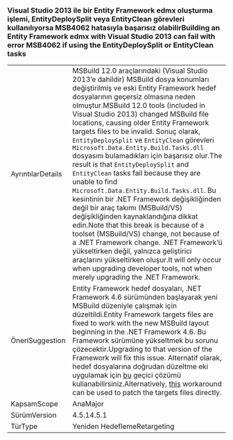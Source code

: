 ### <a name="building-an-entity-framework-edmx-with-visual-studio-2013-can-fail-with-error-msb4062-if-using-the-entitydeploysplit-or-entityclean-tasks"></a><span data-ttu-id="7ca84-101">Visual Studio 2013 ile bir Entity Framework edmx oluşturma işlemi, EntityDeploySplit veya EntityClean görevleri kullanılıyorsa MSB4062 hatasıyla başarısız olabilir</span><span class="sxs-lookup"><span data-stu-id="7ca84-101">Building an Entity Framework edmx with Visual Studio 2013 can fail with error MSB4062 if using the EntityDeploySplit or EntityClean tasks</span></span>

|   |   |
|---|---|
|<span data-ttu-id="7ca84-102">Ayrıntılar</span><span class="sxs-lookup"><span data-stu-id="7ca84-102">Details</span></span>|<span data-ttu-id="7ca84-103">MSBuild 12.0 araçlarındaki (Visual Studio 2013’e dahildir) MSBuild dosya konumları değiştirilmiş ve eski Entity Framework hedef dosyalarının geçersiz olmasına neden olmuştur.</span><span class="sxs-lookup"><span data-stu-id="7ca84-103">MSBuild 12.0 tools (included in Visual Studio 2013) changed MSBuild file locations, causing older Entity Framework targets files to be invalid.</span></span> <span data-ttu-id="7ca84-104">Sonuç olarak, <code>EntityDeploySplit</code> ve <code>EntityClean</code> görevleri <code>Microsoft.Data.Entity.Build.Tasks.dll</code> dosyasını bulamadıkları için başarısız olur.</span><span class="sxs-lookup"><span data-stu-id="7ca84-104">The result is that <code>EntityDeploySplit</code> and <code>EntityClean</code> tasks fail because they are unable to find <code>Microsoft.Data.Entity.Build.Tasks.dll</code>.</span></span> <span data-ttu-id="7ca84-105">Bu kesintinin bir .NET Framework değişikliğinden değil bir araç takımı (MSBuild/VS) değişikliğinden kaynaklandığına dikkat edin.</span><span class="sxs-lookup"><span data-stu-id="7ca84-105">Note that this break is because of a toolset (MSBuild/VS) change, not because of a .NET Framework change.</span></span> <span data-ttu-id="7ca84-106">.NET Framework’ü yükseltirken değil, yalnızca geliştirici araçlarını yükseltirken oluşur.</span><span class="sxs-lookup"><span data-stu-id="7ca84-106">It will only occur when upgrading developer tools, not when merely upgrading the .NET Framework.</span></span>|
|<span data-ttu-id="7ca84-107">Öneri</span><span class="sxs-lookup"><span data-stu-id="7ca84-107">Suggestion</span></span>|<span data-ttu-id="7ca84-108">Entity Framework hedef dosyaları, .NET Framework 4.6 sürümünden başlayarak yeni MSBuild düzeniyle çalışmak için düzeltildi.</span><span class="sxs-lookup"><span data-stu-id="7ca84-108">Entity Framework targets files are fixed to work with the new MSBuild layout beginning in the .NET Framework 4.6.</span></span> <span data-ttu-id="7ca84-109">Bu Framework sürümüne yükseltmek bu sorunu çözecektir.</span><span class="sxs-lookup"><span data-stu-id="7ca84-109">Upgrading to that version of the Framework will fix this issue.</span></span> <span data-ttu-id="7ca84-110">Alternatif olarak, hedef dosyalarına doğrudan düzeltme eki uygulamak için [bu](http://stackoverflow.com/a/24249247/131944) geçici çözümü kullanabilirsiniz.</span><span class="sxs-lookup"><span data-stu-id="7ca84-110">Alternatively, [this](http://stackoverflow.com/a/24249247/131944) workaround can be used to patch the targets files directly.</span></span>|
|<span data-ttu-id="7ca84-111">Kapsam</span><span class="sxs-lookup"><span data-stu-id="7ca84-111">Scope</span></span>|<span data-ttu-id="7ca84-112">Ana</span><span class="sxs-lookup"><span data-stu-id="7ca84-112">Major</span></span>|
|<span data-ttu-id="7ca84-113">Sürüm</span><span class="sxs-lookup"><span data-stu-id="7ca84-113">Version</span></span>|<span data-ttu-id="7ca84-114">4.5.1</span><span class="sxs-lookup"><span data-stu-id="7ca84-114">4.5.1</span></span>|
|<span data-ttu-id="7ca84-115">Tür</span><span class="sxs-lookup"><span data-stu-id="7ca84-115">Type</span></span>|<span data-ttu-id="7ca84-116">Yeniden Hedefleme</span><span class="sxs-lookup"><span data-stu-id="7ca84-116">Retargeting</span></span>|

